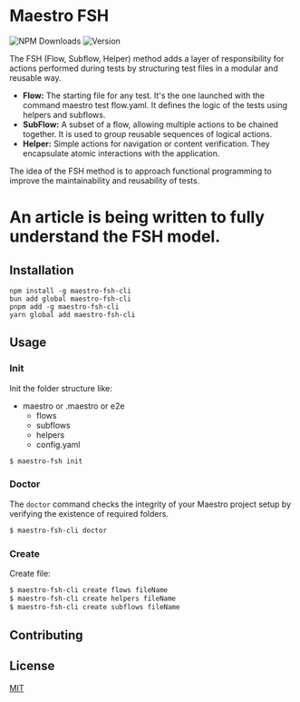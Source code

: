 # Maestro FSH

![NPM Downloads](https://img.shields.io/npm/dw/maestro-fsh-cli)
![Version](https://img.shields.io/github/package-json/v/rouret/maestro-fsh-cli)

The FSH (Flow, Subflow, Helper) method adds a layer of responsibility for actions performed during tests by structuring test files in a modular and reusable way.

- **Flow:** The starting file for any test. It's the one launched with the command maestro test flow.yaml. It defines the logic of the tests using helpers and subflows.
- **SubFlow:** A subset of a flow, allowing multiple actions to be chained together. It is used to group reusable sequences of logical actions.
- **Helper:** Simple actions for navigation or content verification. They encapsulate atomic interactions with the application.

The idea of the FSH method is to approach functional programming to improve the maintainability and reusability of tests.

# An article is being written to fully understand the FSH model.

## Installation

```
npm install -g maestro-fsh-cli
bun add global maestro-fsh-cli
pnpm add -g maestro-fsh-cli
yarn global add maestro-fsh-cli
```

## Usage

### Init

Init the folder structure like:

- maestro or .maestro or e2e
  - flows
  - subflows
  - helpers
  - config.yaml

```bash
$ maestro-fsh init
```

### Doctor

The `doctor` command checks the integrity of your Maestro project setup by verifying the existence of required folders.

```bash
$ maestro-fsh-cli doctor
```

### Create

Create file:

```bash
$ maestro-fsh-cli create flows fileName
$ maestro-fsh-cli create helpers fileName
$ maestro-fsh-cli create subflows fileName
```

## Contributing

## License

[MIT](LICENSE.md)
